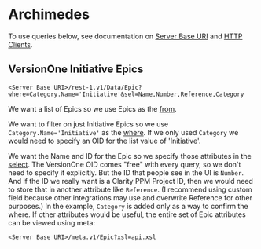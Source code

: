 # Archimedes

To use queries below, see documentation on [Server Base URI](http://community.versionone.com/Developers/Developer-Library/Concepts/Server_Base_URI) and [HTTP Clients](http://community.versionone.com/Developers/Developer-Library/Concepts/HTTP_Client).

## VersionOne Initiative Epics

```
<Server Base URI>/rest-1.v1/Data/Epic?where=Category.Name='Initiative'&sel=Name,Number,Reference,Category
```

We want a list of Epics so we use Epics as the [from](http://community.versionone.com/Developers/Developer-Library/Documentation/API/Queries/from).

We want to filter on just Initiative Epics so we use `Category.Name='Initiative'` as the [where](http://community.versionone.com/Developers/Developer-Library/Documentation/API/Queries/where). If we only used `Category` we would need to specify an OID for the list value of 'Initiative'.

We want the Name and ID for the Epic so we specify those attributes in the [select](http://community.versionone.com/Developers/Developer-Library/Documentation/API/Queries/select). The VersionOne OID comes "free" with every query, so we don't need to specify it explicitly. But the ID that people see in the UI is `Number`. And if the ID we really want is a Clarity PPM Project ID, then we would need to store that in another attribute like `Reference`. (I recommend using custom field because other integrations may use and overwrite Reference for other purposes.) In the example, `Category` is added only as a way to confirm the where. If other attributes would be useful, the entire set of Epic attributes can be viewed using meta:

```
<Server Base URI>/meta.v1/Epic?xsl=api.xsl
```
